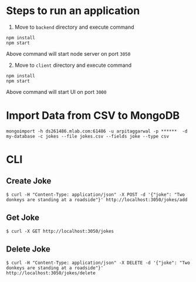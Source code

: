 # Steps to run an application

1. Move to `backend` directory and execute command
```
npm install
npm start
```

Above command will start node server on port `3050`

2. Move to `client` directory and execute command
```
npm install
npm start
```

Above command will start UI on port `3000`


# Import Data from CSV to MongoDB

```
mongoimport -h ds261486.mlab.com:61486 -u arpitaggarwal -p ******  -d my-database -c jokes --file jokes.csv --fields joke --type csv
```

# CLI

## Create Joke

```
$ curl -H "Content-Type: application/json" -X POST -d '{"joke": "Two donkeys are standing at a roadside"}' http://localhost:3050/jokes/add
```

## Get Joke

```
$ curl -X GET http://localhost:3050/jokes
```

## Delete Joke

```
$ curl -H "Content-Type: application/json" -X DELETE -d '{"joke": "Two donkeys are standing at a roadside"}' http://localhost:3050/jokes/delete
```
